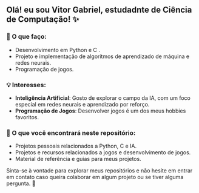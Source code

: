## Olá! eu sou Vitor Gabriel, estudadnte de Ciência de Computação! ✨

### 🎨 O que faço:

- Desenvolvimento em Python e C  .
- Projeto e implementação de algoritmos de aprendizado de máquina e redes neurais.
- Programação de jogos.

### 💡 Interesses:

- **Inteligência Artificial**: Gosto de explorar o campo da IA, com um foco especial em redes neurais e aprendizado por reforço.
- **Programação de Jogos**: Desenvolver jogos é um dos meus hobbies favoritos.

### 💎 O que você encontrará neste repositório:

- Projetos pessoais relacionados a Python, C e IA.
- Projetos e recursos relacionados a jogos e desenvolvimento de jogos.
- Material de referência e guias para meus projetos.

Sinta-se à vontade para explorar meus repositórios e não hesite em entrar em contato caso queira colaborar em algum projeto ou se tiver alguma pergunta. 👋
